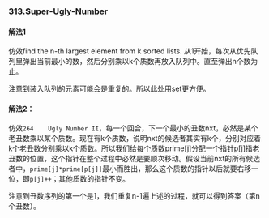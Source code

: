 ### 313.Super-Ugly-Number

#### 解法1
仿效find the n-th largest element from k sorted lists. 从1开始，每次从优先队列里弹出当前最小的数，然后分别乘以k个质数再放入队列中。直至弹出n个数为止。

注意到装入队列的元素可能会是重复的。所以此处用set更方便。

#### 解法2：
仿效```264	Ugly Number II```，每一个回合，下一个最小的丑数nxt，必然是某个老丑数乘以某个质数。现在有k个质数，说明nxt的候选者其实有k个，分别对应着k个老丑数分别乘以k个质数。所以我们给每个质数prime[j]分配一个指针p[j]指老丑数的位置，这个指针在整个过程中必然是要顺次移动。假设当前nxt的所有候选者中，```prime[j]*prime[p[j]]```最小而胜出，那么这个质数的指针以后就要右移一位，即```p[j]++```；其他质数的指针不变。

注意到丑数序列的第一个是1，我们重复n-1遍上述的过程，就可以得到答案（第n个丑数）。

